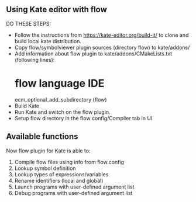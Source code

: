 
Using Kate editor with flow
---------------------------

DO THESE STEPS:

- Follow the instructions from https://kate-editor.org/build-it/ to clone and build local 
  kate distribution.
- Copy flow/symbolviewer plugin sources (directory flow) to kate/addons/ 
- Add information about flow plugin to kate/addons/CMakeLists.txt (following lines):
	# flow language IDE
	ecm_optional_add_subdirectory (flow)
- Build Kate
- Run Kate and switch on the flow plugin.
- Setup flow directory in the flow config/Compiler tab in UI

Available functions
-------------------

Now flow plugin for Kate is able to:
1. Compile flow files using info from flow.config 
2. Lookup symbol definition
3. Lookup types of expressions/variables
4. Rename identifiers (local and global)
5. Launch programs with user-defined argument list
6. Debug programs with user-defined argument list
